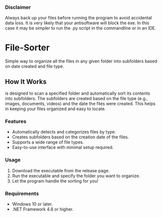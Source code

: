 ### Disclaimer
Always back up your files before running the program to avoid accidental data loss.
It is very likely that your antisoftware will block the exe. In this case it may be simpler to run the .py script in the commandline or in an IDE.

# File-Sorter
Simple way to organize all the files in any given folder into subfolders based on date created and file type.

## How It Works
is designed to scan a specified folder and automatically sort its contents into subfolders. The subfolders are created based on the file type (e.g., images, documents, videos) and the date the files were created. This helps in keeping your files organized and easy to locate.

### Features
- Automatically detects and categorizes files by type.
- Creates subfolders based on the creation date of the files.
- Supports a wide range of file types.
- Easy-to-use interface with minimal setup required.

### Usage
1. Download the executable from the release page.
2. Run the executable and specify the folder you want to organize.
3. Let the program handle the sorting for you!

### Requirements
- Windows 10 or later.
- .NET Framework 4.8 or higher.


